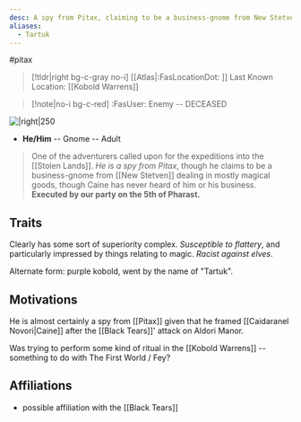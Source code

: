 ```yaml
---
desc: A spy from Pitax, claiming to be a business-gnome from New Stetven
aliases:
  - Tartuk
---
```

#pitax
>[!tldr|right bg-c-gray no-i] [[Atlas|:FasLocationDot: ]] Last Known Location: [[Kobold Warrens]]

>[!note|no-i bg-c-red] :FasUser: Enemy -- DECEASED

![|right|250](https://static.wikia.nocookie.net/pathfinderkingmaker_gamepedia_en/images/e/ef/Tartuccio.png/revision/latest?cb=20180927134312)

- **He/Him** -- Gnome -- Adult

>One of the adventurers called upon for the expeditions into the [[Stolen Lands]]. *He is a spy from Pitax*, though he claims to be a business-gnome from [[New Stetven]] dealing in mostly magical goods, though Caine has never heard of him or his business. **Executed by our party on the 5th of Pharast.**

## Traits
Clearly has some sort of superiority complex. *Susceptible to flattery*, and particularly impressed by things relating to magic. *Racist against elves*.

Alternate form: purple kobold, went by the name of "Tartuk".

## Motivations
He is almost certainly a spy from [[Pitax]] given that he framed [[Caidaranel Novori|Caine]] after the [[Black Tears]]' attack on Aldori Manor.

Was trying to perform some kind of ritual in the [[Kobold Warrens]] -- something to do with The First World / Fey?

## Affiliations
- possible affiliation with the [[Black Tears]]
